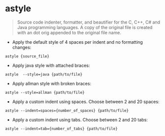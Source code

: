 # astyle

> Source code indenter, formatter, and beautifier for the C, C++, C# and Java programming languages.
> A copy of the original file is created with an dot orig appended to the original file name.

- Apply the default style of 4 spaces per indent and no formatting changes:

`astyle {source_file}`

- Apply java style with attached braces:

`astyle  --style=java {path/to/file}`

- Apply allman style with broken braces:

`astyle --style=allman {path/to/file}`

- Apply a custom indent using spaces. Choose between 2 and 20 spaces:

`astyle --indent=spaces={number_of_spaces} {path/to/file}`

- Apply a custom indent using tabs. Choose between 2 and 20 tabs:

`astyle --indent=tab={number_of_tabs} {path/to/file}`
